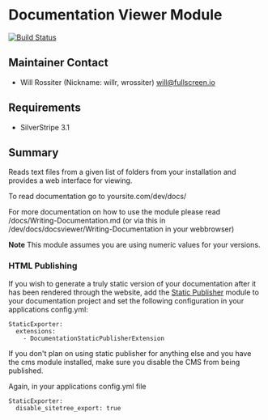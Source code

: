 # Documentation Viewer Module

[![Build Status](https://secure.travis-ci.org/silverstripe/silverstripe-docsviewer.png?branch=master)](http://travis-ci.org/silverstripe/silverstripe-docsviewer)

## Maintainer Contact

* Will Rossiter (Nickname: willr, wrossiter) 
 <will@fullscreen.io>

## Requirements

* SilverStripe 3.1

## Summary

Reads text files from a given list of folders from your installation and 
provides a web interface for viewing. 

To read documentation go to yoursite.com/dev/docs/

For more documentation on how to use the module please read /docs/Writing-Documentation.md 
(or via this in /dev/docs/docsviewer/Writing-Documentation in your webbrowser)

**Note** This module assumes you are using numeric values for your versions.

### HTML Publishing

If you wish to generate a truly static version of your documentation after it 
has been rendered through the website, add the [Static Publisher](https://github.com/silverstripe-labs/silverstripe-staticpublisher) 
module to your documentation project and set the following configuration in your 
applications config.yml:

```
StaticExporter:
  extensions:
    - DocumentationStaticPublisherExtension
```

If you don't plan on using static publisher for anything else and you have the 
cms module installed, make sure you disable the CMS from being published. 

Again, in your applications config.yml file

```
StaticExporter:
  disable_sitetree_export: true
```